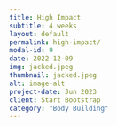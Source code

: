 ```yaml
---
title: High Impact
subtitle: 4 weeks
layout: default
permalink: high-impact/
modal-id: 9
date: 2022-12-09
img: jacked.jpeg
thumbnail: jacked.jpeg
alt: image-alt
project-date: Jun 2023
client: Start Bootstrap
category: "Body Building"
---
```

